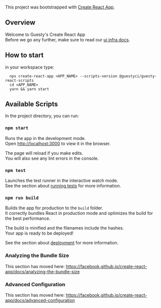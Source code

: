 This project was bootstrapped with [Create React App](https://github.com/facebook/create-react-app).

## Overview

Welcome to Guesty's Create React App  
Before we go any further, make sure to read our [ui infra docs](https://rnd-docs.guesty.com/ui-infra/react/overview/).

## How to start

in your workspace type:

```
  npx create-react-app <APP_NAME> --scripts-version @guestyci/guesty-react-scripts
  cd <APP_NAME>
  yarn && yarn start
```

## Available Scripts

In the project directory, you can run:

### `npm start`

Runs the app in the development mode.<br>
Open [http://localhost:3000](http://localhost:3000) to view it in the browser.

The page will reload if you make edits.<br>
You will also see any lint errors in the console.

### `npm test`

Launches the test runner in the interactive watch mode.<br>
See the section about [running tests](https://facebook.github.io/create-react-app/docs/running-tests) for more information.

### `npm run build`

Builds the app for production to the `build` folder.<br>
It correctly bundles React in production mode and optimizes the build for the best performance.

The build is minified and the filenames include the hashes.<br>
Your app is ready to be deployed!

See the section about [deployment](https://facebook.github.io/create-react-app/docs/deployment) for more information.

### Analyzing the Bundle Size

This section has moved here: https://facebook.github.io/create-react-app/docs/analyzing-the-bundle-size

### Advanced Configuration

This section has moved here: https://facebook.github.io/create-react-app/docs/advanced-configuration
